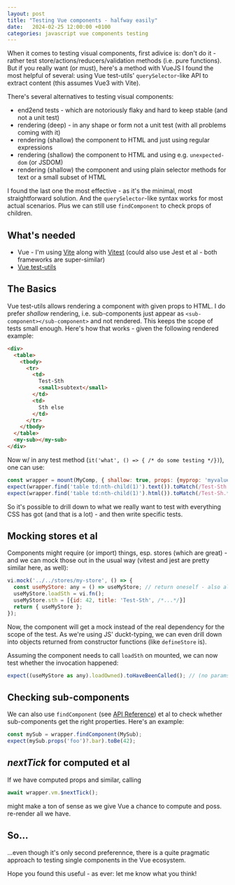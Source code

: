 ```yaml
---
layout: post
title: "Testing Vue components - halfway easily"
date:   2024-02-25 12:00:00 +0100
categories: javascript vue components testing
---
```


When it comes to testing visual components, first adivice is: don't do it - rather test store/actions/reducers/validation methods (i.e. pure functions). But if you really want (or must), here's a method with VueJS I found the most helpful of several: using Vue test-utils' `querySelector`-like API to extract content (this assumes Vue3 with Vite).

There's several alternatives to testing visual components: 

- end2end tests - which are notoriously flaky and hard to keep stable (and not a unit test)
- rendering (deep) - in any shape or form not a unit test (with all problems coming with it)
- rendering (shallow) the component to HTML and just using regular expressions
- rendering (shallow) the component to HTML and using e.g. `unexpected-dom` (or JSDOM)
- rendering (shallow) the component and using plain selector methods for text or a small subset of HTML

I found the last one the most effective - as it's the minimal, most straightforward solution. And the `querySelector`-like syntax works for most actual scenarios. Plus we can still use `findComponent` to check props of children. 

## What's needed

- Vue - I'm using [Vite](https://vitejs.dev/) along with [Vitest](https://vitest.dev/) (could also use Jest et al - both frameworks are super-similar)
- [Vue test-utils](https://test-utils.vuejs.org/)

## The Basics

Vue test-utils allows rendering a component with given props to HTML. I do prefer *shallow* rendering, i.e. sub-components just appear as `<sub-component></sub-component>` and not rendered. This keeps the scope of tests small enough. Here's how that works - given the following rendered example: 

```html
<div>
  <table>
    <tbody>
      <tr>
        <td>
          Test-Sth
          <small>subtext</small>
        </td>
        <td>
          Sth else
        </td>
      </tr>
    </tbody>
  </table>
  <my-sub></my-sub>
</div>
```

Now w/ in any test method (`it('what', () => { /* do some testing */})`), one can use:

```javascript
const wrapper = mount(MyComp, { shallow: true, props: {myprop: 'myvalue'} });
expect(wrapper.find('table td:nth-child(1)').text()).toMatch(/Test-Sth.*subtext/);
expect(wrapper.find('table td:nth-child(1)').html()).toMatch(/Test-Sh.*<small.*subtext<\/small>/);    
```

So it's possible to drill down to what we really want to test with everything CSS has got (and that is a lot) - and then write specific tests. 

## Mocking stores et al

Components might require (or import) things, esp. stores (which are great) - and we can mock those out in the usual way (vitest and jest are pretty similar here, as well): 

```javascript
vi.mock('../../stores/my-store', () => {
  const useMyStore: any = () => useMyStore; // return oneself - also allow access to mock functions in later assertions
  useMyStore.loadSth = vi.fn();
  useMyStore.sth = [{id: 42, title: 'Test-Sth', /*...*/}]
  return { useMyStore };
});
```

Now, the component will get a mock instead of the real dependency for the scope of the test. As we're using JS' duckt-typing, we can even drill down into objects returned from constructor functions (like `defineStore` is). 

Assuming the component needs to call `loadSth` on mounted, we can now test whether the invocation happened: 

```javascript
expect((useMyStore as any).loadOwned).toHaveBeenCalled(); // (no params on this one, but you get the idea)
```

## Checking sub-components

We can also use `findComponent` (see [API Reference](https://test-utils.vuejs.org/api/)) et al to check whether sub-components get the right properties. Here's an example: 

```javascript
const mySub = wrapper.findComponent(MySub);
expect(mySub.props('foo')?.bar).toBe(42);
```

## *nextTick* for computed et al

If we have computed props and similar, calling

```javascript
await wrapper.vm.$nextTick();
```

might make a ton of sense as we give Vue a chance to compute and poss. re-render all we have.

## So...

...even though it's only second preferennce, there is a quite pragmatic approach to testing single components in the Vue ecosystem. 

Hope you found this useful - as ever: let me know what you think!
